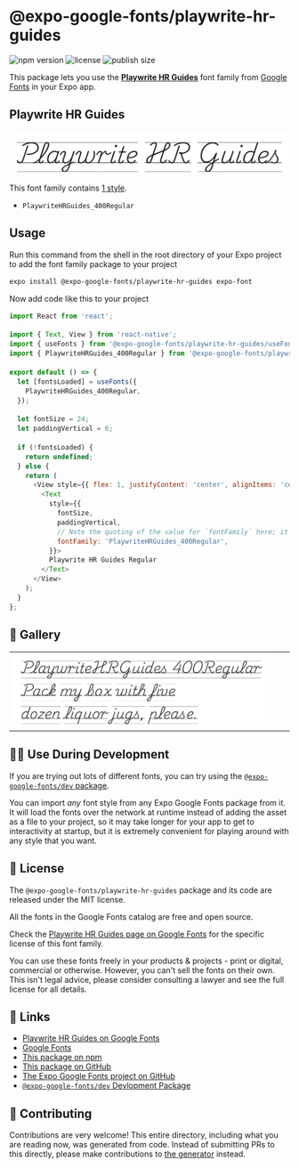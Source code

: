 # @expo-google-fonts/playwrite-hr-guides

![npm version](https://flat.badgen.net/npm/v/@expo-google-fonts/playwrite-hr-guides)
![license](https://flat.badgen.net/github/license/expo/google-fonts)
![publish size](https://flat.badgen.net/packagephobia/install/@expo-google-fonts/playwrite-hr-guides)

This package lets you use the [**Playwrite HR Guides**](https://fonts.google.com/specimen/Playwrite+HR+Guides) font family from [Google Fonts](https://fonts.google.com/) in your Expo app.

## Playwrite HR Guides

![Playwrite HR Guides](./font-family.png)

This font family contains [1 style](#-gallery).

- `PlaywriteHRGuides_400Regular`

## Usage

Run this command from the shell in the root directory of your Expo project to add the font family package to your project
```sh
expo install @expo-google-fonts/playwrite-hr-guides expo-font
```

Now add code like this to your project
```js
import React from 'react';

import { Text, View } from 'react-native';
import { useFonts } from '@expo-google-fonts/playwrite-hr-guides/useFonts';
import { PlaywriteHRGuides_400Regular } from '@expo-google-fonts/playwrite-hr-guides/400Regular';

export default () => {
  let [fontsLoaded] = useFonts({
    PlaywriteHRGuides_400Regular,
  });

  let fontSize = 24;
  let paddingVertical = 6;

  if (!fontsLoaded) {
    return undefined;
  } else {
    return (
      <View style={{ flex: 1, justifyContent: 'center', alignItems: 'center' }}>
        <Text
          style={{
            fontSize,
            paddingVertical,
            // Note the quoting of the value for `fontFamily` here; it expects a string!
            fontFamily: 'PlaywriteHRGuides_400Regular',
          }}>
          Playwrite HR Guides Regular
        </Text>
      </View>
    );
  }
};

```

## 🔡 Gallery


||||
|-|-|-|
|![PlaywriteHRGuides_400Regular](.//400Regular/PlaywriteHRGuides_400Regular.ttf.png)||||


## 👩‍💻 Use During Development

If you are trying out lots of different fonts, you can try using the [`@expo-google-fonts/dev` package](https://github.com/expo/google-fonts/tree/master/font-packages/dev#readme).

You can import *any* font style from any Expo Google Fonts package from it. It will load the fonts
over the network at runtime instead of adding the asset as a file to your project, so it may take longer
for your app to get to interactivity at startup, but it is extremely convenient
for playing around with any style that you want.

## 📖 License

The `@expo-google-fonts/playwrite-hr-guides` package and its code are released under the MIT license.

All the fonts in the Google Fonts catalog are free and open source.

Check the [Playwrite HR Guides page on Google Fonts](https://fonts.google.com/specimen/Playwrite+HR+Guides) for the specific license of this font family.

You can use these fonts freely in your products & projects - print or digital, commercial or otherwise. However, you can't sell the fonts on their own. This isn't legal advice, please consider consulting a lawyer and see the full license for all details.

## 🔗 Links

- [Playwrite HR Guides on Google Fonts](https://fonts.google.com/specimen/Playwrite+HR+Guides)
- [Google Fonts](https://fonts.google.com/)
- [This package on npm](https://www.npmjs.com/package/@expo-google-fonts/playwrite-hr-guides)
- [This package on GitHub](https://github.com/expo/google-fonts/tree/master/font-packages/playwrite-hr-guides)
- [The Expo Google Fonts project on GitHub](https://github.com/expo/google-fonts)
- [`@expo-google-fonts/dev` Devlopment Package](https://github.com/expo/google-fonts/tree/master/font-packages/dev)

## 🤝 Contributing

Contributions are very welcome! This entire directory, including what you are reading now, was generated from code. Instead of submitting PRs to this directly, please make contributions to [the generator](https://github.com/expo/google-fonts/tree/master/packages/generator) instead.
